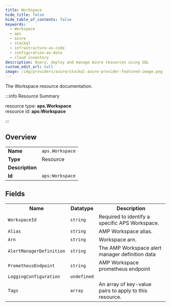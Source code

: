 ```yaml
---
title: Workspace
hide_title: false
hide_table_of_contents: false
keywords:
  - Workspace
  - aps
  - azure
  - stackql
  - infrastructure-as-code
  - configuration-as-data
  - cloud inventory
description: Query, deploy and manage Azure resources using SQL
custom_edit_url: null
image: /img/providers/azure/stackql-azure-provider-featured-image.png
---
```

The Workspace resource documentation.

:::info Resource Summary

<div class="row">
<div class="providerDocColumn">
<span>resource type:&nbsp;<b>aps.Workspace</b></span><br />
<span>resource id:&nbsp;<b>aps:Workspace</b></span><br />
</div>
</div>

:::

## Overview
<table><tbody>
<tr><td><b>Name</b></td><td><code>aps.Workspace</code></td></tr>
<tr><td><b>Type</b></td><td>Resource</td></tr>
<tr><td><b>Description</b></td><td></td></tr>
<tr><td><b>Id</b></td><td><code>aps:Workspace</code></td></tr>
</tbody></table>

## Fields
<table><tbody>
<tr><th>Name</th><th>Datatype</th><th>Description</th></tr>
<tr><td><code>WorkspaceId</code></td><td><code>string</code></td><td>Required to identify a specific APS Workspace.</td></tr><tr><td><code>Alias</code></td><td><code>string</code></td><td>AMP Workspace alias.</td></tr><tr><td><code>Arn</code></td><td><code>string</code></td><td>Workspace arn.</td></tr><tr><td><code>AlertManagerDefinition</code></td><td><code>string</code></td><td>The AMP Workspace alert manager definition data</td></tr><tr><td><code>PrometheusEndpoint</code></td><td><code>string</code></td><td>AMP Workspace prometheus endpoint</td></tr><tr><td><code>LoggingConfiguration</code></td><td><code>undefined</code></td><td></td></tr><tr><td><code>Tags</code></td><td><code>array</code></td><td>An array of key-value pairs to apply to this resource.</td></tr>
</tbody></table>